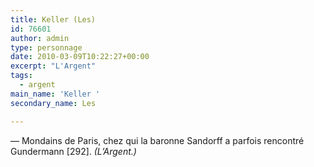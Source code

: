 ```yaml
---
title: Keller (Les)
id: 76601
author: admin
type: personnage
date: 2010-03-09T10:22:27+00:00
excerpt: "L'Argent"
tags:
  - argent
main_name: 'Keller '
secondary_name: Les

---
```

— Mondains de Paris, chez qui la baronne Sandorff a parfois rencontré Gundermann [292]. _(L&rsquo;Argent.)_